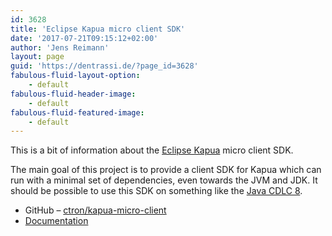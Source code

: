 ```yaml
---
id: 3628
title: 'Eclipse Kapua micro client SDK'
date: '2017-07-21T09:15:12+02:00'
author: 'Jens Reimann'
layout: page
guid: 'https://dentrassi.de/?page_id=3628'
fabulous-fluid-layout-option:
    - default
fabulous-fluid-header-image:
    - default
fabulous-fluid-featured-image:
    - default
---
```


This is a bit of information about the [Eclipse Kapua](https://eclipse.org/kapua) micro client SDK.

The main goal of this project is to provide a client SDK for Kapua which can run with a minimal set of dependencies, even towards the JVM and JDK. It should be possible to use this SDK on something like the [Java CDLC 8](http://docs.oracle.com/javame/config/cldc/opt-pkgs/api/cldc/api/index.html).

<!-- more -->

- GitHub – [ctron/kapua-micro-client](https://github.com/ctron/kapua-micro-client)
- [Documentation](https://ctron.github.io/kapua-micro-client/)

